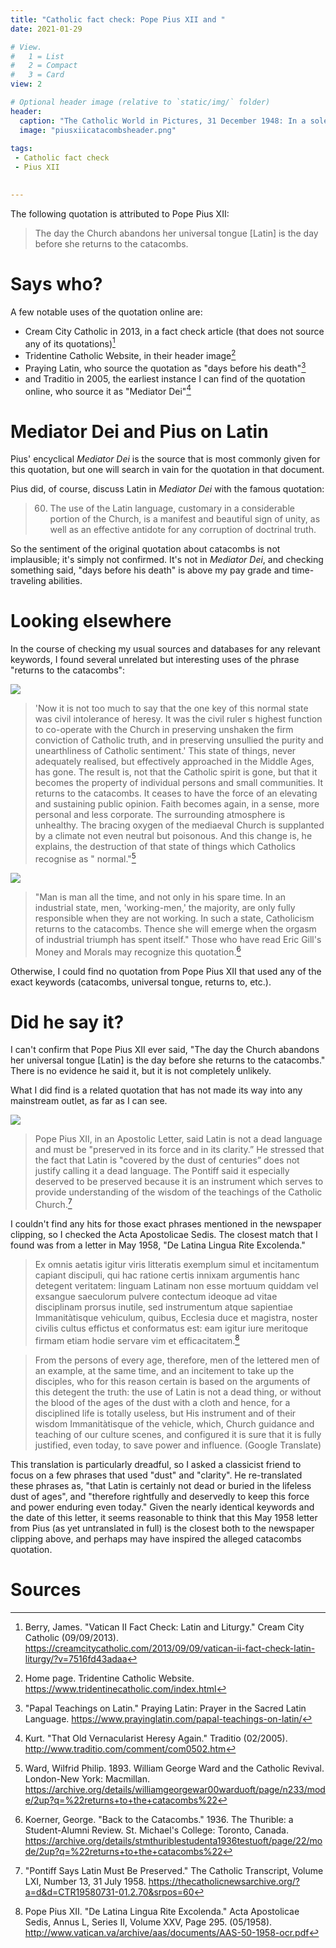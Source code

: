 ```yaml
---
title: "Catholic fact check: Pope Pius XII and "
date: 2021-01-29

# View.
#   1 = List
#   2 = Compact
#   3 = Card
view: 2

# Optional header image (relative to `static/img/` folder)
header:
  caption: "The Catholic World in Pictures, 31 December 1948: In a solemn state visit, Luigi Einaudi, President of Italy, and His Holiness Pope Pius XII converse in Latin, the traditional solemn language of the Holy See."
  image: "piusxiicatacombsheader.png"
  
tags:
 - Catholic fact check
 - Pius XII
 

---
```


The following quotation is attributed to Pope Pius XII: 

> The day the Church abandons her universal tongue [Latin] is the day before she returns to the catacombs.

# Says who?

A few notable uses of the quotation online are: 

* Cream City Catholic in 2013, in a fact check article (that does not source any of its quotations)[^1]
* Tridentine Catholic Website, in their header image[^2]
* Praying Latin, who source the quotation as "days before his death"[^3]
* and Traditio in 2005, the earliest instance I can find of the quotation online, who source it as "Mediator Dei"[^4]

# Mediator Dei and Pius on Latin 

Pius' encyclical _Mediator Dei_ is the source that is most commonly given for this quotation, but one will search in vain for the quotation in that document. 

Pius did, of course, discuss Latin in _Mediator Dei_ with the famous quotation: 

> 60. The use of the Latin language, customary in a considerable portion of the Church, is a manifest and beautiful sign of unity, as well as an effective antidote for any corruption of doctrinal truth. 

So the sentiment of the original quotation about catacombs is not implausible; it's simply not confirmed. It's not in _Mediator Dei_, and checking something said, "days before his death" is above my pay grade and time-traveling abilities. 

# Looking elsewhere 

In the course of checking my usual sources and databases for any relevant keywords, I found several unrelated but interesting uses of the phrase "returns to the catacombs": 

![](/uploads/pius-xii-latin-catacombs/Ward1893.png)

> 'Now it is not too much to say that the one key of this normal state was civil intolerance of heresy. It was the civil ruler s highest function to co-operate with the Church in preserving unshaken the firm conviction of Catholic truth, and in preserving unsullied the purity and unearthliness of Catholic sentiment.' This state of things, never adequately realised, but effectively approached in the Middle Ages, has gone. The result is, not that the Catholic spirit is gone, but that it becomes the property of individual persons and small communities. It returns to the catacombs. It ceases to have the force of an elevating and sustaining public opinion. Faith becomes again, in a sense, more personal and less corporate. The surrounding atmosphere is unhealthy. The bracing oxygen of the mediaeval Church is supplanted by a climate not even neutral but poisonous. And this change is, he explains, the destruction of that state of things which Catholics recognise as " normal."[^5] 

![](/uploads/pius-xii-latin-catacombs/StMichaelsCollege1936.png)

> "Man is man all the time, and not only in his spare time. In an industrial state, men, 'working-men,' the majority, are only fully responsible when they are not working. In such a state, Catholicism returns to the catacombs. Thence she will emerge when the orgasm of industrial triumph has spent itself." Those who have read Eric Gill's Money and Morals may recognize this quotation.[^6]

Otherwise, I could find no quotation from Pope Pius XII that used any of the exact keywords (catacombs, universal tongue, returns to, etc.). 

# Did he say it? 

I can't confirm that Pope Pius XII ever said, "The day the Church abandons her universal tongue [Latin] is the day before she returns to the catacombs." There is no evidence he said it, but it is not completely unlikely. 

What I did find is a related quotation that has not made its way into any mainstream outlet, as far as I can see. 

![](/uploads/pius-xii-latin-catacombs/CTR19580731.jpg)

> Pope Pius XII, in an Apostolic Letter, said Latin is not a dead language and must be "preserved in its force and in its clarity.” He stressed that the fact that Latin is "covered by the dust of centuries” does not justify calling it a dead language. The Pontiff said it especially deserved to be preserved because it is an instrument which serves to provide understanding of the wisdom of the teachings of the Catholic Church.[^7]

I couldn't find any hits for those exact phrases mentioned in the newspaper clipping, so I checked the Acta Apostolicae Sedis. The closest match that I found was from a letter in May 1958, "De Latina Lingua Rite Excolenda." 

> Ex omnis aetatis igitur viris litteratis exemplum simul et incitamentum capiant discipuli, qui hac ratione certis innixam argumentis hanc detegent veritatem: linguam Latinam non esse mortuum quiddam vel exsangue saeculorum pulvere contectum ideoque ad vitae disciplinam prorsus inutile, sed instrumentum atque sapientiae Immanitàtisque vehiculum, quibus, Ecclesia duce et magistra, noster civilis cultus effictus et conformatus est: eam igitur iure meritoque firmam etiam hodie servare vim et efficacitatem.[^8]

> From the persons of every age, therefore, men of the lettered men of an example, at the same time, and an incitement to take up the disciples, who for this reason certain is based on the arguments of this detegent the truth: the use of Latin is not a dead thing, or without the blood of the ages of the dust with a cloth and hence, for a disciplined life is totally useless, but His instrument and of their wisdom Immanitàtisque of the vehicle, which, Church guidance and teaching of our culture scenes, and configured it is sure that it is fully justified, even today, to save power and influence. (Google Translate)

This translation is particularly dreadful, so I asked a classicist friend to focus on a few phrases that used "dust" and "clarity". He re-translated these phrases as, "that Latin is certainly not dead or buried in the lifeless dust of ages", and "therefore rightfully and deservedly to keep this force and power enduring even today." Given the nearly identical keywords and the date of this letter, it seems reasonable to think that this May 1958 letter from Pius (as yet untranslated in full) is the closest both to the newspaper clipping above, and perhaps may have inspired the alleged catacombs quotation. 

# Sources

[^1]: Berry, James. "Vatican II Fact Check: Latin and Liturgy." Cream City Catholic (09/09/2013). https://creamcitycatholic.com/2013/09/09/vatican-ii-fact-check-latin-liturgy/?v=7516fd43adaa

[^2]: Home page. Tridentine Catholic Website. https://www.tridentinecatholic.com/index.html

[^3]: "Papal Teachings on Latin." Praying Latin: Prayer in the Sacred Latin Language. https://www.prayinglatin.com/papal-teachings-on-latin/

[^4]: Kurt. "That Old Vernacularist Heresy Again." Traditio (02/2005). http://www.traditio.com/comment/com0502.htm

[^5]: Ward, Wilfrid Philip. 1893. William George Ward and the Catholic Revival. London-New York: Macmillan. https://archive.org/details/williamgeorgewar00warduoft/page/n233/mode/2up?q=%22returns+to+the+catacombs%22

[^6]: Koerner, George. "Back to the Catacombs." 1936. The Thurible: a Student-Alumni Review. St. Michael's College: Toronto, Canada.  https://archive.org/details/stmthuriblestudenta1936testuoft/page/22/mode/2up?q=%22returns+to+the+catacombs%22

[^7]: "Pontiff Says Latin Must Be Preserved." The Catholic Transcript, Volume LXI, Number 13, 31 July 1958. https://thecatholicnewsarchive.org/?a=d&d=CTR19580731-01.2.70&srpos=60

[^8]: Pope Pius XII. "De Latina Lingua Rite Excolenda." Acta Apostolicae Sedis, Annus L, Series II, Volume XXV, Page 295. (05/1958). http://www.vatican.va/archive/aas/documents/AAS-50-1958-ocr.pdf
